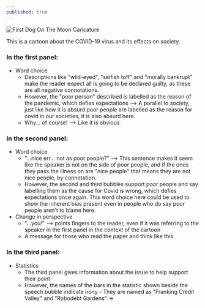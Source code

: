 ```yaml
---
published: true
---
```

![First Dog On The Moon Caricature](https://firstdogonthemoon.com.au/wp-content/uploads/2021/10/TheMoralOfTheCovidStory-800x1304.jpg)

This is a cartoon about the COVID-19 virus and its effects on society.

### In the first panel:
- Word choice
	- Descriptions like "wild-eyed", "selfish toff" and "morally bankrupt" make the reader expect all is going to be declared guilty, as these are all negative connotations.
    - However, the "poor person" described is labelled as the reason of the pandemic, which defies expectations --> A parallel to society, just like how it is absurd poor people are labelled as the reason for covid in our societies, it is also absurd here.
    - Why... of course! --> Like it is obvious 

### In the second panel:
- Word choice 
	- "...nice err... not as poor people?" --> This sentence makes it seem like the speaker is not on the side of poor people, and if the ones they pass the illness on are "nice people" that means they are not nice people, by connotation.
    - However, the second and third bubbles support poor people and say labelling them as the cause for Covid is wrong, which defies expectations once again. This word choice here could be used to show the inherent bias present even in people who do say poor people aren't to blame here.
- Change in perspective
	- "...you!" --> points fingers to the reader, even if it was referring to the speaker in the first panel in the context of the cartoon
   	- A message for those who read the paper and think like this

### In the third panel:
- Statistics
	- The third panel gives information about the issue to help support their point
    - However, the names of the bars in the statistic shown beside the speech bubble indicate irony - They are named as "Franking Credit Valley" and "Robodebt Gardens" -> 
